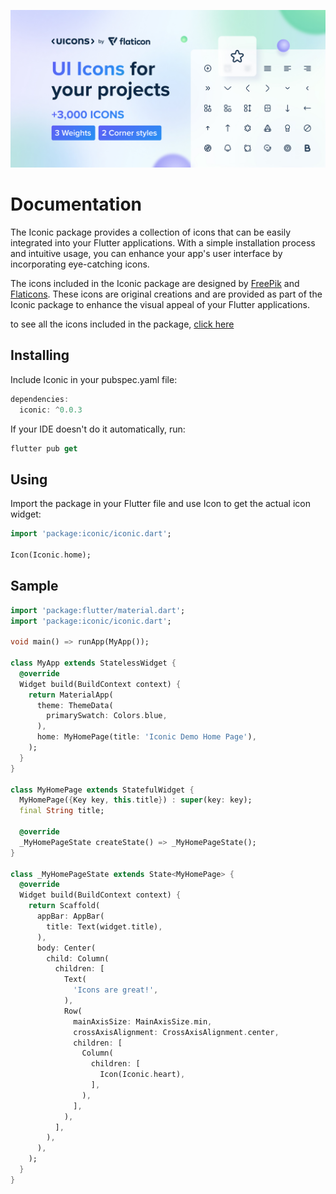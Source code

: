 ![cover](images/Cover.jpg)

# Documentation 

The Iconic package provides a collection of icons that can be easily integrated into your Flutter applications. With a simple installation process and intuitive usage, you can enhance your app's user interface by incorporating eye-catching icons.

The icons included in the Iconic package are designed by [FreePik](https://www.freepik.com/) and [Flaticons](https://www.flaticon.com/free-icons/ui). These icons are original creations and are provided as part of the Iconic package to enhance the visual appeal of your Flutter applications.

to see all the icons included in the package, [click here](https://www.flaticon.com/icon-fonts-most-downloaded)
## Installing

Include Iconic in your pubspec.yaml file:
```dart
dependencies:
  iconic: ^0.0.3
```
If your IDE doesn't do it automatically, run:
```dart
flutter pub get
```

## Using

Import the package in your Flutter file and use Icon to get the actual icon widget:
```dart
import 'package:iconic/iconic.dart';

Icon(Iconic.home);

```


## Sample
```dart
import 'package:flutter/material.dart';
import 'package:iconic/iconic.dart';

void main() => runApp(MyApp());

class MyApp extends StatelessWidget {
  @override
  Widget build(BuildContext context) {
    return MaterialApp(
      theme: ThemeData(
        primarySwatch: Colors.blue,
      ),
      home: MyHomePage(title: 'Iconic Demo Home Page'),
    );
  }
}

class MyHomePage extends StatefulWidget {
  MyHomePage({Key key, this.title}) : super(key: key);
  final String title;

  @override
  _MyHomePageState createState() => _MyHomePageState();
}

class _MyHomePageState extends State<MyHomePage> {
  @override
  Widget build(BuildContext context) {
    return Scaffold(
      appBar: AppBar(
        title: Text(widget.title),
      ),
      body: Center(
        child: Column(
          children: [
            Text(
              'Icons are great!',
            ),
            Row(
              mainAxisSize: MainAxisSize.min,
              crossAxisAlignment: CrossAxisAlignment.center,
              children: [
                Column(
                  children: [
                    Icon(Iconic.heart),
                  ],
                ),
              ],
            ),
          ],
        ),
      ),
    );
  }
}
```
